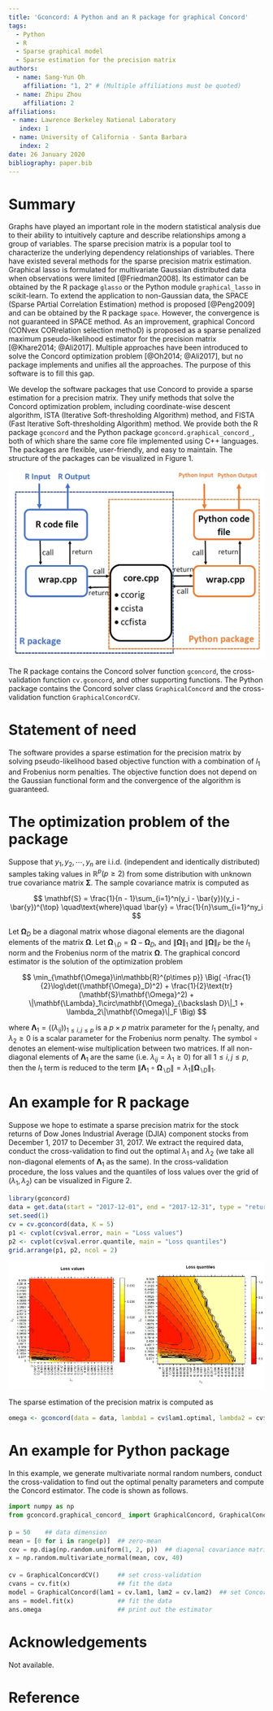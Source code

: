 ```yaml
---
title: 'Gconcord: A Python and an R package for graphical Concord'
tags:
  - Python
  - R
  - Sparse graphical model
  - Sparse estimation for the precision matrix
authors:
  - name: Sang-Yun Oh
    affiliation: "1, 2" # (Multiple affiliations must be quoted)
  - name: Zhipu Zhou
    affiliation: 2
affiliations:
 - name: Lawrence Berkeley National Laboratory
   index: 1
 - name: University of California - Santa Barbara
   index: 2
date: 26 January 2020
bibliography: paper.bib
---
```



# Summary

Graphs have played an important role in the modern statistical analysis due to their ability to intuitively capture and describe relationships among a group of variables. The sparse precision matrix is a popular tool to characterize the underlying dependency relationships of variables. There have existed several methods for the sparse precision matrix estimation. Graphical lasso is formulated for multivariate Gaussian distributed data when observations were limited [@Friedman2008]. Its estimator can be obtained by the R package ``glasso`` or the Python module ``graphical_lasso`` in scikit-learn. To extend the application to non-Gaussian data, the SPACE (Sparse PArtial Correlation Estimation) method is proposed [@Peng2009] and can be obtained by the R package ``space``.  However, the convergence is not guaranteed in SPACE method. As an improvement, graphical Concord (CONvex CORrelation selection methoD) is proposed as a sparse penalized maximum pseudo-likelihood estimator for the precision matrix [@Khare2014; @Ali2017]. Multiple approaches have been introduced to solve the Concord optimization problem [@Oh2014; @Ali2017], but no package implements and unifies all the approaches. The purpose of this software is to fill this gap.

We develop the software packages that use Concord to provide a sparse estimation for a precision matrix. They unify methods that solve the Concord optimization problem, including coordinate-wise descent algorithm, ISTA (Iterative Soft-thresholding Algorithm) method, and FISTA (Fast Iterative Soft-thresholding Algorithm) method. We provide both the R package ``gconcord`` and the Python package ``gconcord.graphical_concord_``, both of which share the same core file implemented using C++ languages. The packages are flexible, user-friendly, and easy to maintain. The structure of the packages can be visualized in Figure 1.

<center>

![Figure 1: The structures of R and Python packages.](Struct.jpg)

</center>

The R package contains the Concord solver function ``gconcord``, the cross-validation function ``cv.gconcord``, and other supporting functions. The Python package contains the Concord solver class ``GraphicalConcord`` and the cross-validation function ``GraphicalConcordCV``. 


# Statement of need

The software provides a sparse estimation for the precision matrix by solving pseudo-likelihood based objective function with a combination of $l_1$ and Frobenius norm penalties. The objective function does not depend on the Gaussian functional form and the convergence of the algorithm is guaranteed.


# The optimization problem of the package

Suppose that $y_1, y_2, \cdots, y_n$ are i.i.d. (independent and identically distributed) samples taking values in $\mathbb{R}^p (p\geq2)$ from some distribution with unknown true covariance matrix $\mathbf{\Sigma}$. The sample covariance matrix is computed as

$$
\mathbf{S} = \frac{1}{n - 1}\sum_{i=1}^n(y_i - \bar{y})(y_i - \bar{y})^{\top}
\quad\text{where}\quad
\bar{y} = \frac{1}{n}\sum_{i=1}^ny_i
$$

Let $\mathbf{\Omega}_D$ be a diagonal matrix whose diagonal elements are the diagonal elements of the matrix $\mathbf{\Omega}$. Let $\mathbf{\Omega}_{\backslash D} = \mathbf{\Omega} - \mathbf{\Omega}_D$, and $\|\mathbf{\Omega}\|_1$ and $\|\mathbf{\Omega}\|_F$ be the $l_1$ norm and the Frobenius norm of the matrix $\mathbf{\Omega}$. The graphical concord estimator is the solution of the optimization problem

$$
\min_{\mathbf{\Omega}\in\mathbb{R}^{p\times p}}
\Big(
-\frac{1}{2}\log\det((\mathbf{\Omega}_D)^2) + \frac{1}{2}\text{tr}(\mathbf{S}\mathbf{\Omega}^2) + \|\mathbf{\Lambda}_1\circ\mathbf{\Omega}_{\backslash D}\|_1 + \lambda_2\|\mathbf{\Omega}\|_F
\Big)
$$

where $\mathbf{\Lambda}_1 = ((\lambda_{ij}))_{1\leq i,j\leq p}$ is a $p\times p$ matrix parameter for the $l_1$ penalty, and $\lambda_2\geq0$ is a scalar parameter for the Frobenius norm penalty. The symbol $\circ$ denotes an element-wise multiplication between two matrices. If all non-diagonal elements of $\mathbf{\Lambda}_1$ are the same (i.e. $\lambda_{ij} = \lambda_1\geq0$) for all $1\leq i,j\leq p$, then the $l_1$ term is reduced to the term $\|\mathbf{\Lambda}_1\circ\mathbf{\Omega}_{\backslash D}\| = \lambda_1\|\mathbf{\Omega}_{\backslash D}\|_1$.



# An example for R package

Suppose we hope to estimate a sparse precision matrix for the stock returns of Dow Jones Industrial Average (DJIA) component stocks from December 1, 2017 to December 31, 2017. We extract the required data, conduct the cross-validation to find out the optimal $\lambda_1$ and $\lambda_2$ (we take all non-diagonal elements of $\mathbf{\Lambda}_1$ as the same). In the cross-validation procedure, the loss values and the quantiles of loss values over the grid of $(\lambda_1, \lambda_2)$ can be visualized in Figure 2.

```r
library(gconcord)
data = get.data(start = "2017-12-01", end = "2017-12-31", type = "return")
set.seed(1)
cv = cv.gconcord(data, K = 5)
p1 <- cvplot(cv$val.error, main = "Loss values")
p2 <- cvplot(cv$val.error.quantile, main = "Loss quantiles")
grid.arrange(p1, p2, ncol = 2)
```

<center>

![Figure 2: Heatmap of the validation loss over the grid of $(\lambda_1, \lambda_2$)](fig1.jpeg)

</center>


The sparse estimation of the precision matrix is computed as

```r
omega <- gconcord(data = data, lambda1 = cv$lam1.optimal, lambda2 = cv$lam2.optimal)
```

# An example for Python package

In this example, we generate multivariate normal random numbers, conduct the cross-validation to find out the optimal penalty parameters and compute the Concord estimator. The code is shown as follows.

```Python
import numpy as np
from gconcord.graphical_concord_ import GraphicalConcord, GraphicalConcordCV

p = 50    ## data dimension
mean = [0 for i in range(p)]  ## zero-mean
cov = np.diag(np.random.uniform(1, 2, p))  ## diagonal covariance matrix
x = np.random.multivariate_normal(mean, cov, 40)

cv = GraphicalConcordCV()     ## set cross-validation 
cvans = cv.fit(x)             ## fit the data
model = GraphicalConcord(lam1 = cv.lam1, lam2 = cv.lam2)  ## set Concord solver
ans = model.fit(x)            ## fit the data
ans.omega                     ## print out the estimator
```

# Acknowledgements

Not available.

# Reference

